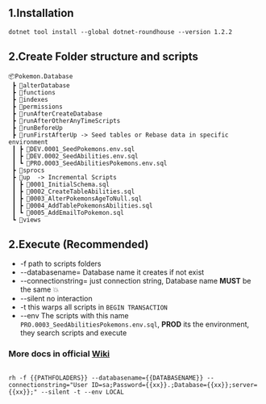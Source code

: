 ## 1.Installation
```
dotnet tool install --global dotnet-roundhouse --version 1.2.2
```
## 2.Create Folder structure and scripts
```
📦Pokemon.Database
 ┣ 📂alterDatabase
 ┣ 📂functions
 ┣ 📂indexes
 ┣ 📂permissions
 ┣ 📂runAfterCreateDatabase
 ┣ 📂runAfterOtherAnyTimeScripts
 ┣ 📂runBeforeUp
 ┣ 📂runFirstAfterUp -> Seed tables or Rebase data in specific environment
 ┃ ┣ 📜DEV.0001_SeedPokemons.env.sql
 ┃ ┣ 📜DEV.0002_SeedAbilities.env.sql
 ┃ ┗ 📜PRO.0003_SeedAbilitiesPokemons.env.sql
 ┣ 📂sprocs
 ┣ 📂up  -> Incremental Scripts
 ┃ ┣ 📜0001_InitialSchema.sql
 ┃ ┣ 📜0002_CreateTableAbilities.sql
 ┃ ┣ 📜0003_AlterPokemonsAgeToNull.sql
 ┃ ┣ 📜0004_AddTablePokemonsAbilities.sql
 ┃ ┗ 📜0005_AddEmailToPokemon.sql
 ┗ 📂views
```
## 2.Execute (Recommended)
-  -f path to scripts folders
- --databasename= Database name it creates if not exist
- --connectionstring= just connection string, Database name **MUST** be the same 💥
- --silent no interaction
- -t this warps all scripts in ``` BEGIN TRANSACTION ```
- --env The scripts with this name ``` PRO.0003_SeedAbilitiesPokemons.env.sql ```, **PROD** its the environment, they search scripts and execute
### More docs in official [Wiki](https://github.com/chucknorris/roundhouse/wiki)

```

rh -f {{PATHFOLADERS}} --databasename={{DATABASENAME}} --connectionstring="User ID=sa;Password={{xx}}.;Database={{xx}};server={{xx}};" --silent -t --env LOCAL 

```